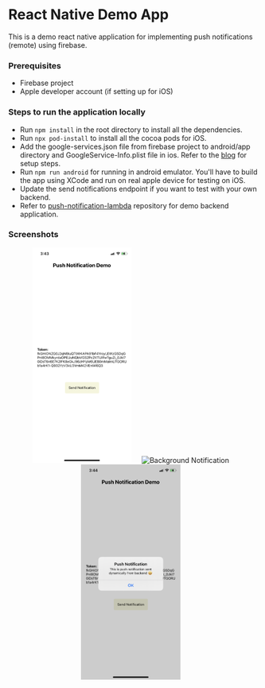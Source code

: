 # React Native Demo App

This is a demo react native application for implementing push notifications (remote) using firebase.

### Prerequisites

- Firebase project
- Apple developer account (if setting up for iOS)

### Steps to run the application locally

- Run `npm install` in the root directory to install all the dependencies.
- Run `npx pod-install` to install all the cocoa pods for iOS.
- Add the google-services.json file from firebase project to android/app directory and GoogleService-Info.plist file in ios. Refer to the [blog](https://www.antstack.io/) for setup steps.
- Run `npm run android` for running in android emulator. You'll have to build the app using XCode and run on real apple device for testing on iOS.
- Update the send notifications endpoint if you want to test with your own backend.
- Refer to [push-notification-lambda](https://github.com/antstackio/push-notification-lambda) repository for demo backend application.

### Screenshots

<p align="center">
  <img loading="lazy"  alt="Home Screen" src="screenshots/HomeScreen.PNG" style="width: 200px"> &nbsp; &nbsp;
  <img loading="lazy"  alt="Background Notification" src="screenshots/BackgroundPushNotification.PNG" style="width: 200px"> &nbsp;&nbsp;
  <img loading="lazy"  alt="Foreground Notification" src="screenshots/ForegroundPushNotification.PNG" style="width: 200px"> &nbsp;&nbsp;
</p>
